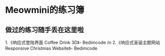 # Meowmini的练习簿
## 做过的练习随手丢在这里啦

1.《响应式登陆界面 Coffee Drink 3D》- Bedimcode
/n
2.《响应式圣诞主题网站Responsive Christmas Website》- Bedimcode
